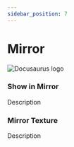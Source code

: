 ```yaml
---
sidebar_position: 7
---
```


# Mirror

![Docusaurus logo](/img/CirclelogoBig.png)

### Show in Mirror

Description

### Mirror Texture

Description